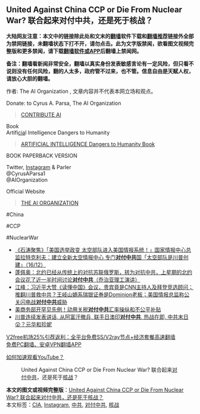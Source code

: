  <h2>United Against China CCP or Die From Nuclear War? 联合起来对付中共，还是死于核战？</h2> <p class="notice"><b>大陆网友注意：本文中的链接除此处和文末的<a href="https://github.com/bannedbook/fanqiang" >翻墙</a>软件下载和<a href="https://github.com/killgcd/justmysocks/blob/master/README.md">翻墙推荐</a>链接外全部为禁网链接，未翻墙状态下打不开，请勿点击。此为文字版禁闻，欲看图文视频完整版和更多禁闻，请下载<a href="https://github.com/bannedbook/fanqiang">翻墙软件或APP</a>后翻墙上禁闻网。</p><p>备注：翻墙看新闻非常安全，翻墙以真实身份发表敏感言论有一定风险，但只看不说则没有任何风险，翻的人太多，政府管不过来，也不管。信息自由是天赋人权，请放心大胆的翻墙。</b></p>  <div class="entry"> <p>作者: The AI Organization , 文章内容并不代表本网立场和观点。</p> <figure></figure> <p>Donate: to Cyrus A. Parsa, The AI Organization</p> <blockquote class="wp-embedded-content" data-secret="6ZBFCaMNhy"><p><a href="https://theaiorganization.com/contribute-ai/">CONTRIBUTE AI</a></p></blockquote> <p></p> <p>Book<br /> Artifi<a href="https://www.bannedbook.org/bnews/tag/cia/" class="st_tag internal_tag" rel="tag" title="标签 CIA 下的日志">cia</a>l Intelligence Dangers to Humanity</p>  <blockquote class="wp-embedded-content" data-secret="uZtSIdLmJy"><p><a href="https://theaiorganization.com/artificial-intelligence-dangers-to-humanity-book/">ARTIFICIAL INTELLIGENCE Dangers to Humanity Book</a></p></blockquote> <p></p> <p>BOOK PAPERBACK VERSION<br /> </p> <p>Twitter, <a href="https://www.bannedbook.org/bnews/tag/instagram/" class="st_tag internal_tag" rel="tag" title="标签 Instagram 下的日志">Instagram</a> &#038; Parler<br /> @CyrusAParsa1<br /> @AIOrganization</p> <p>Official Website</p>  <blockquote class="wp-embedded-content" data-secret="ZBUrdjVvIA"><p><a href="https://theaiorganization.com/">THE AI ORGANIZATION</a></p></blockquote> <p></p> <p>#China</p> <p>#CCP</p> <p>#NuclearWar</p>  <ul class='op-related-articles' title='相关阅读'> <li><a href='https://www.bannedbook.org/bnews/bannedvideo/20201217/1449536.html' target='_blank'>《石涛聚焦》「美国选举政变 太空部队进入美国情报系统！」国家情报中心总监拉特克利夫：建立全新太空情报中心 专门<b>对付中共</b>国「太空部队是川普创建」（16/12）</a></li> <li><a href='https://www.bannedbook.org/bnews/bannedvideo/20201210/1445120.html' target='_blank'>蓬佩奥：北约已经从传统上的对抗苏联俄罗斯，转为对抗中共，上星期的北约会议花了近一半时间讨论<b>对付中共</b>（乔治亚理工演讲）</a></li> <li><a href='https://www.bannedbook.org/bnews/cbnews/20201204/1442130.html' target='_blank'>江峰：习近平大赞《读懂中国》会议，贵宾竟是CNN主持人及拜登竞选顾问；推翻川普救中共？王岐山嫡系瑞银证券是Dominion老板；美国情报总监称公关闪电战<b>对付中共</b>威胁</a></li> <li><a href='https://www.bannedbook.org/bnews/topimagenews/20201128/1438318.html' target='_blank'>美商务部开罕见先例！动用关税<b>对付中共</b>汇率操纵和不公平补贴</a></li> <li><a href='https://www.bannedbook.org/bnews/bannedvideo/20201013/1412940.html' target='_blank'>川普连续发表讲话, 从阿富汗撤兵, 联手日澳印<b>对付中共</b>, 热战在即, 中共末日😲？元华和珍妮</a></li> </ul> <p class="texttj"> <a href="https://www.bannedbook.org/forum23/topic22702.html" target="_blank">V2free机场25%引荐返利：全平台免费SS/V2ray节点+经济套餐高速翻墙</a><br/> <a href="https://github.com/bannedbook/fanqiang/wiki/%E7%A6%81%E9%97%BB%E7%BD%91%E5%AE%89%E5%8D%93%E7%BF%BB%E5%A2%99%E6%96%B0%E9%97%BBAPP" target="_blank">免费PC翻墙、安卓VPN翻墙APP</a></p><p><a href='https://www.bannedbook.org/bnews/topimagenews/20180409/925596.html' target='_blank'>如何加速观看YouTube？ </a></p> <figure class='op-interactive'><figcaption>United Against China CCP or Die From Nuclear War? 联合起来<a href="https://www.bannedbook.org/bnews/tag/%e5%af%b9%e4%bb%98%e4%b8%ad%e5%85%b1/" class="st_tag internal_tag" rel="tag" title="标签 对付中共 下的日志">对付中共</a>，还是死于<a href="https://www.bannedbook.org/bnews/tag/%E6%A0%B8%E6%88%98/" class="st_tag internal_tag" rel="tag" title="标签 核战 下的日志">核战</a>？</figcaption></figure> </p><a name='sharetosocial'></a>       <div><b>本文的图文或视频完整版</b>：<a href='https://www.bannedbook.org/bnews/comments/20200820/1451960.html'>United Against China CCP or Die From Nuclear War? 联合起来对付中共，还是死于核战？</a></div>  </div><!--END ENTRY--> <div class="postfooter"> <div>本文标签：<a href="https://www.bannedbook.org/bnews/tag/cia/" rel="tag">CIA</a>, <a href="https://www.bannedbook.org/bnews/tag/instagram/" rel="tag">Instagram</a>, <a href="https://www.bannedbook.org/bnews/tag/%e4%b8%ad%e5%85%b1/" rel="tag">中共</a>, <a href="https://www.bannedbook.org/bnews/tag/%e5%af%b9%e4%bb%98%e4%b8%ad%e5%85%b1/" rel="tag">对付中共</a>, <a href="https://www.bannedbook.org/bnews/tag/%E6%A0%B8%E6%88%98/" rel="tag">核战</a></div>  </div><!--END POSTFOOTER--> 